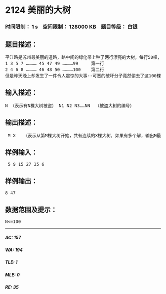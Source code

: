 # 2124 美丽的大树   
### 时间限制： 1 s&nbsp;&nbsp;&nbsp;&nbsp;空间限制： 128000 KB&nbsp;&nbsp;&nbsp;&nbsp;题目等级： 白银  
## 题目描述：  

<pre>
平江路是苏州最美丽的道路，路中间的绿化带上种了两行漂亮的大树，每行50棵，一共100棵大树，这些大树被编上了号，编号方式如下： 
1 3 5 7 ………… 45 47 49 …………99     第一行
2 4 6 8 ………… 46 48 50 …………100    第二行
但是昨天晚上却发生了一件令人震惊的大事--可恶的破坏分子竟然偷去了这100棵大树中的一部分！ 公安部门马上出动，列出了被偷去了大树的编号。现在摆在我们面前的情况是，如果你带领的游客走过的旁边是空空的树坑，那是令人无法接受的，因此我们只能压缩游客在平江路上的旅游距离，务必使游客在连续的大树边游玩，当时，我们就得找出一列（边）最长的连续的大树展现在游客面前。请你编写程序解决这一难题。
</pre>
  
  
## 输入描述：  

<pre>
N （表示有N棵大树被盗） N1 N2 N3……NN  （被盗大树的编号） 
</pre>
  
  
## 输出描述：  

<pre>
 M X   （表示从第M棵大树开始，共有连续的X棵大树，如果有多个解，输出M最小的解即可）
</pre>
  
  
## 样例输入：  

<pre>
 5 9 15 27 35 6
</pre>
  
  
## 样例输出：  

<pre>
8 47
</pre>
  
  
## 数据范围及提示：  

<pre>
N<=100
</pre>
  
  
***  

##### AC: 157  
##### WA: 194  
##### TLE: 1  
##### MLE: 0  
##### RE: 35  
